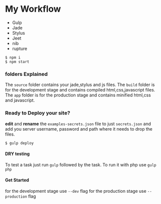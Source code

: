 # My Workflow #


* Gulp
* Jade
* Stylus
* Jeet
* nib
* rupture

```
$ npm i
$ npm start
```

### folders Explained

The `source` folder contains your jade,stylus and js files.
The `build` folder is for the development stage and contains compiled html,css,javascript files.
The `app` folder is for the production stage and contains minified html,css and javascript.

### Ready to Deploy your site?

**edit** and **rename** the `examples-secrets.json` file to just `secrets.json` and add you server username, password and path where it needs to drop the files.

```
$ gulp deploy
```

#### DRY testing
To test a task just run `gulp` followed by the task.
To run it with php use `gulp php`

#### Get Started
for the development stage use `--dev` flag
for the production stage use `--production` flag
